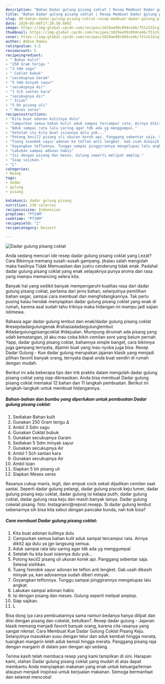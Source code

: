 ```yaml
---
description: "Bahan Dadar gulung pisang coklat | Resep Membuat Dadar gulung pisang coklat Yang Bikin Ngiler"
title: "Bahan Dadar gulung pisang coklat | Resep Membuat Dadar gulung pisang coklat Yang Bikin Ngiler"
slug: 80-bahan-dadar-gulung-pisang-coklat-resep-membuat-dadar-gulung-pisang-coklat-yang-bikin-ngiler
date: 2020-05-08T17:20:50.666Z
image: https://img-global.cpcdn.com/recipes/1829ae99c894ce4b/751x532cq70/dadar-gulung-pisang-coklat-foto-resep-utama.jpg
thumbnail: https://img-global.cpcdn.com/recipes/1829ae99c894ce4b/751x532cq70/dadar-gulung-pisang-coklat-foto-resep-utama.jpg
cover: https://img-global.cpcdn.com/recipes/1829ae99c894ce4b/751x532cq70/dadar-gulung-pisang-coklat-foto-resep-utama.jpg
author: Abbie Ramos
ratingvalue: 4.5
reviewcount: 5
recipeingredient:
- " Bahan kulit"
- "250 Gram terigu "
- "3 Sdm sagu"
- " Coklat bubuk"
- "secukupnya Garam"
- "5 Sdm minyak sayur"
- "secukupnya Air"
- "1 Sch santan kara"
- "secukupnya Air"
- " Isian"
- "5 bh pisang uli"
- " Meses seres"
recipeinstructions:
- "Kita buat adonan kulitnya dulu"
- "Campurkan semua bahan kulit aduk sampai tercampur rata. Airnya dikit2 aja dulu ya jgn langsung semua."
- "Aduk sampai rata lalu saring agar tdk ada yg menggumpal."
- "Setelah itu kita buat isiannya dulu yuk..."
- "Potong kecil2 pisang uli ukuran korek api. Panggang sebentar saja. Selesai sisihkan."
- "Tuang 1sendok sayur adonan ke teflon anti lengket. Gak usah dikasih minyak ya, kan adonannya sudah diberi minyak."
- "Goyangkan teflonnya. Tunggu sampai pinggirannya mengelupas lalu angkat."
- "Lakukan sampai adonan habis"
- "Isi dengan pisang dan meses. Gulung seperti melipat amplop."
- "Siap sajikan."
- "L"
categories:
- Resep
tags:
- dadar
- gulung
- pisang

katakunci: dadar gulung pisang 
nutrition: 230 calories
recipecuisine: Indonesian
preptime: "PT24M"
cooktime: "PT39M"
recipeyield: "1"
recipecategory: Dessert

---
```



![Dadar gulung pisang coklat](https://img-global.cpcdn.com/recipes/1829ae99c894ce4b/751x532cq70/dadar-gulung-pisang-coklat-foto-resep-utama.jpg)

Anda sedang mencari ide resep dadar gulung pisang coklat yang Lezat? Cara Bikinnya memang susah-susah gampang. jikalau salah mengolah maka hasilnya Tidak Memuaskan dan justru cenderung tidak enak. Padahal dadar gulung pisang coklat yang enak selayaknya punya aroma dan rasa yang mampu memancing selera kita.

Banyak hal yang sedikit banyak mempengaruhi kualitas rasa dari dadar gulung pisang coklat, pertama dari jenis bahan, selanjutnya pemilihan bahan segar, sampai cara membuat dan menghidangkannya. Tak perlu pusing kalau hendak menyiapkan dadar gulung pisang coklat yang enak di rumah, karena asal sudah tahu triknya maka hidangan ini mampu jadi sajian istimewa.

Rahasia agar dadar gulung lembut dan enak/dadar gulung pisang coklat #resepdadargulungenak #rahasiadadargulunglembut #dadargulungpisangcoklat #idejualan. Mumpung dirumah ada pisang yang udah kematangan, jd aku mau coba bikin cemilan sore yang belum pernah Yapp, dadar gulung pisang coklat, bahannya simple banget, cara bikinnya juga gampang ternyata, dijamin buat yang mau nyoba juga bisa. Resep Dadar Gulung - Kue dadar gulung merupakan jajanan klasik yang menjadi pilihan favorit banyak orang, ternyata dapat anda buat sendiri di rumah dengan mudah.


Berikut ini ada beberapa tips dan trik praktis dalam mengolah dadar gulung pisang coklat yang siap dikreasikan. Anda bisa membuat Dadar gulung pisang coklat memakai 12 bahan dan 11 langkah pembuatan. Berikut ini langkah-langkah untuk membuat hidangannya.

<!--inarticleads1-->

##### Bahan-bahan dan bumbu yang diperlukan untuk pembuatan Dadar gulung pisang coklat:

1. Sediakan  Bahan kulit
1. Gunakan 250 Gram terigu ∆
1. Ambil 3 Sdm sagu
1. Gunakan  Coklat bubuk
1. Gunakan secukupnya Garam
1. Sediakan 5 Sdm minyak sayur
1. Gunakan secukupnya Air
1. Ambil 1 Sch santan kara
1. Gunakan secukupnya Air
1. Ambil  Isian
1. Siapkan 5 bh pisang uli
1. Siapkan  Meses seres


Rasanya cukup manis, legit, dan empuk cock sekali dijadikan cemilan saat santai. Seperti dadar gulung pelangi, dadar gulung piscok keju lumer, dadar gulung pisang keju coklat, dadar gulung isi kelapa putih, dadar gulung coklat, dadar gulung rasa keju dan masih banyak lainya. Dadar gulung cokelat pisang. foto: Instagram/@repost.resepp. Si dadar gulung lembut sebenarnya sih bisa kita sebut dengan pancake bunda, nah kok bisa? 

<!--inarticleads2-->

##### Cara membuat Dadar gulung pisang coklat:

1. Kita buat adonan kulitnya dulu
1. Campurkan semua bahan kulit aduk sampai tercampur rata. Airnya dikit2 aja dulu ya jgn langsung semua.
1. Aduk sampai rata lalu saring agar tdk ada yg menggumpal.
1. Setelah itu kita buat isiannya dulu yuk...
1. Potong kecil2 pisang uli ukuran korek api. Panggang sebentar saja. Selesai sisihkan.
1. Tuang 1sendok sayur adonan ke teflon anti lengket. Gak usah dikasih minyak ya, kan adonannya sudah diberi minyak.
1. Goyangkan teflonnya. Tunggu sampai pinggirannya mengelupas lalu angkat.
1. Lakukan sampai adonan habis
1. Isi dengan pisang dan meses. Gulung seperti melipat amplop.
1. Siap sajikan.
1. L


Bisa dong iya cara pembuatannya sama namun bedanya hanya dilipat dan diisi dengan pisang dan cokelat, betulkan?. Resep dadar gulung - Jajanan klasik memang menjadi favorit banyak orang, karena cita rasanya yang sangat nikmat. Cara Membuat Kue Dadar Gulung Coklat Pisang Keju. Selanjutnya masukkan susu dengan telur dan aduk kembali hingga merata, tuangkan margarin leleh aduk kemali hingga merata. Panggang pisang raja dengan margarin di dalam pan dengan api sedang. 

Terima kasih telah membaca resep yang kami tampilkan di sini. Harapan kami, olahan Dadar gulung pisang coklat yang mudah di atas dapat membantu Anda menyiapkan makanan yang enak untuk keluarga/teman ataupun menjadi inspirasi untuk berjualan makanan. Semoga bermanfaat dan selamat mencoba!
